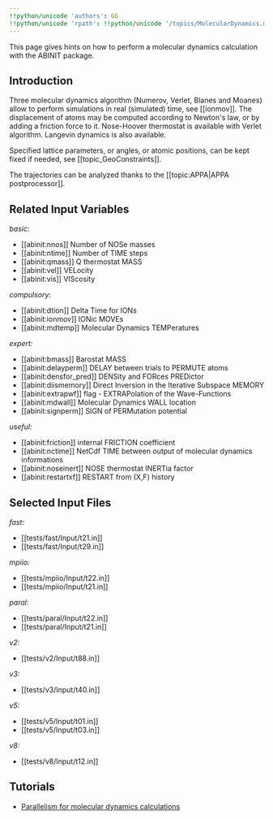 ```yaml
---
!!python/unicode 'authors': GG
!!python/unicode 'rpath': !!python/unicode '/topics/MolecularDynamics.md'
---
```

<!--
This file is automatically generated by mksite.py. All changes will be lost.
Change the input yaml files or the python code
-->

This page gives hints on how to perform a molecular dynamics calculation with the ABINIT package.

## Introduction

Three molecular dynamics algorithm (Numerov, Verlet, Blanes and Moanes) allow
to perform simulations in real (simulated) time, see [[ionmov]]. The
displacement of atoms may be computed according to Newton's law, or by adding
a friction force to it. Nose-Hoover thermostat is available with Verlet
algorithm. Langevin dynamics is also available.

Specified lattice parameters, or angles, or atomic positions, can be kept
fixed if needed, see [[topic_GeoConstraints]].

The trajectories can be analyzed thanks to the [[topic:APPA|APPA
postprocessor]].



## Related Input Variables

*basic:*

- [[abinit:nnos]]  Number of NOSe masses
- [[abinit:ntime]]  Number of TIME steps
- [[abinit:qmass]]  Q thermostat MASS
- [[abinit:vel]]  VELocity
- [[abinit:vis]]  VIScosity
 
*compulsory:*

- [[abinit:dtion]]  Delta Time for IONs
- [[abinit:ionmov]]  IONic MOVEs
- [[abinit:mdtemp]]  Molecular Dynamics TEMPeratures
 
*expert:*

- [[abinit:bmass]]  Barostat MASS
- [[abinit:delayperm]]  DELAY between trials to PERMUTE atoms
- [[abinit:densfor_pred]]  DENSity and FORces PREDictor
- [[abinit:diismemory]]  Direct Inversion in the Iterative Subspace MEMORY
- [[abinit:extrapwf]]  flag - EXTRAPolation of the Wave-Functions
- [[abinit:mdwall]]  Molecular Dynamics WALL location
- [[abinit:signperm]]  SIGN of PERMutation potential
 
*useful:*

- [[abinit:friction]]  internal FRICTION coefficient
- [[abinit:nctime]]  NetCdf TIME between output of molecular dynamics informations
- [[abinit:noseinert]]  NOSE thermostat INERTia factor
- [[abinit:restartxf]]  RESTART from (X,F) history
 

## Selected Input Files

*fast:*

- [[tests/fast/Input/t21.in]]
- [[tests/fast/Input/t29.in]]
 
*mpiio:*

- [[tests/mpiio/Input/t22.in]]
- [[tests/mpiio/Input/t21.in]]
 
*paral:*

- [[tests/paral/Input/t22.in]]
- [[tests/paral/Input/t21.in]]
 
*v2:*

- [[tests/v2/Input/t88.in]]
 
*v3:*

- [[tests/v3/Input/t40.in]]
 
*v5:*

- [[tests/v5/Input/t01.in]]
- [[tests/v5/Input/t03.in]]
 
*v8:*

- [[tests/v8/Input/t12.in]]
 

## Tutorials

* [Parallelism for molecular dynamics calculations](../../tutorial/generated_files/lesson_paral_moldyn.html)

